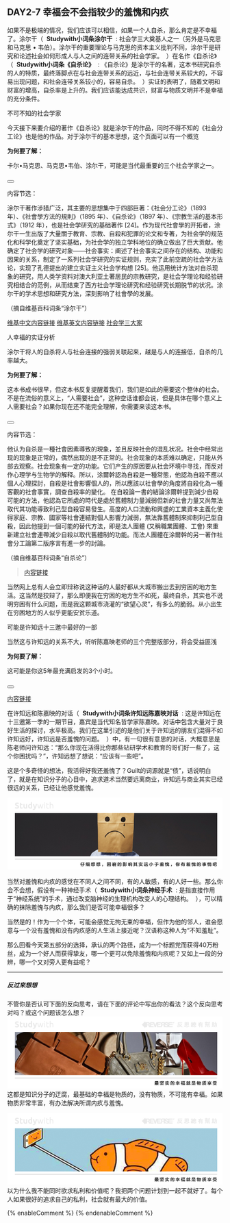 ## DAY2-7 幸福会不会指较少的羞愧和内疚

如果不是极端的情况，我们应该可以相信，如果一个人自杀，那么肯定是不幸福了。涂尔干（&nbsp;&nbsp;**Studywith小词条涂尔干**&nbsp;&nbsp;:&nbsp;社会学三大奠基人之一（另外是马克思和马克思 • 韦伯）。涂尔干的重要理论与马克思的资本主义批判不同，涂尔干是研究和论述社会如何形成人与人之间的连带关系的社会学家。&nbsp;&nbsp;）在名作《自杀论》（&nbsp;&nbsp;**Studywith小词条《自杀论》**&nbsp;&nbsp;:&nbsp;《自杀论》是涂尔干的名著，这本书研究自杀的人的特质，最终落脚点在与社会连带关系的远近，与社会连带关系较大的，不容易出现问题，和社会连带关系较小的，容易自杀。&nbsp;&nbsp;）实证的表明了，随着文明和财富的增高，自杀率是上升的。我们应该能达成共识，财富与物质文明并不是幸福的充分条件。

<!--sec data-title="Studywith知识链接" data-id="section48" data-show=true ces-->

不可不知的社会学家

今天接下来要介绍的著作《自杀论》就是涂尔干的作品，同时不得不知的《社会分工论》也是他的作品。对于涂尔干的基本思想，这个页面可以有一个概览

**为何要了解：**

卡尔•马克思、马克思•韦伯、涂尔干，可能是当代最重要的三个社会学家之一。

<button class="section" target="section49" show="展开具体内容" hide="收起具体内容" ></button>

<!--endsec-->

<!--sec data-title="链接主题" aria-expanded="false" data-id="section49" data-show=false ces-->

内容节选：

涂尔干著作涉猎广泛，其主要的思想集中于四部巨著：《社会分工论》（1893 年）、《社會學方法的規則》（1895 年）、《自杀论》（1897 年）、《宗教生活的基本形式》（1912 年），也是社会学研究的基础著作 [24]。作为现代社會學的开拓者，涂尔干一生出版了大量關于教育、宗教、自殺和犯罪的论文和专著，为社会学的规范化和科学化奠定了坚实基础，为社会学的独立学科地位的确立做出了巨大贡献。他确定了社会学的研究对象——社会事实：阐述了社会事实之间存在的结构、功能和因果的关系，制定了一系列社会学研究的实证规则，充实了此前空疏的社会学方法论，实现了孔德提出的建立实证主义社会学构想 [25]。他运用统计方法对自杀现象的研究，用人类学资料对澳大利亚土著居民的宗教研究，是社会学理论和经验研究相结合的范例，从而结束了西方社会学理论研究和经验研究长期脱节的状况。涂尔干的学术思想和研究方法，深刻影响了社會學的发展。

（摘自维基百科词条“涂尔干”）

[维基中文内容链接](https://zh.wikipedia.org/wiki/爱米尔·涂尔干)  [维基英文内容链接](https://en.wikipedia.org/wiki/Émile_Durkheim)  [社会学三大家](https://philosophy.hk01.com/channel/無睡意哲學/48961/社會學：涂爾幹、韋伯、馬克思)

<!--endsec-->

<!--sec data-title="Studywith知识链接" data-id="section50" data-show=true ces-->

人幸福的实证分析

涂尔干将人的自杀将人与社会连接的强弱关联起来，越是与人的连接低，自杀的几率越大。

**为何要了解：**

这本书成书很早，但这本书反复提醒着我们，我们是如此的需要这个整体的社会。不是在流俗的意义上，“人需要社会”，这种空话谁都会说，但是具体在哪个意义上人需要社会？如果你现在还不能完全理解，你需要来读这本书。

<button class="section" target="section51" show="展开具体内容" hide="收起具体内容" ></button>

<!--endsec-->

<!--sec data-title="链接主题" aria-expanded="false" data-id="section51" data-show=false ces-->

内容节选：

他认为自杀是一種社會因素導致的現象，並且反映社会的混乱状况。社会中经常出现的现象是正常的，偶然出现的是不正常的。社会现象的本质难以确定，只能从外部去观察。社会现象有一定的功能。它们产生的原因要从社会环境中寻找，而反对作心理学与生物学的解释。所以，涂爾幹認為自殺是一種常態，他認為自殺不應以個人心理探討，自殺是社會影響個人的，所以應該以社會學的角度將自殺化為一種客觀的社會事實，調查自殺率的變化。
在自殺論一書的結論涂爾幹提到減少自殺可能的方法，他認為它所處的時代是處於舊體制力量減弱但新的社會力量又尚無法取代其功能導致利己型自殺容易發生。高度的人口流動和興盛的工業資本主義化使得家庭、宗教、國家等社會連結對個人影響力減弱，無法靠舊體制來抑制利己型自殺，因此他提到一個可能的替代方法，即是法人團體 (又稱職業團體、工會) 來重新建立社會連帶減少自殺以取代舊體制的功能。而法人團體在涂爾幹的另一著作社會分工論第二版序言有進一步的討論。

（摘自维基百科词条“自杀论”）

> [内容链接](https://zh.wikipedia.org/wiki/自杀论)

<!--endsec-->

当然网上总有人会立即辩称说这种话的人最好都从大城市搬出去到穷困的地方生活。这当然是狡辩了，那么即便我在穷困的地方生不如死，最终自杀，其实也不说明穷困有什么问题，而是我这颗城市浇灌的“欲望心灵”，有多么的脆弱。从小出生在穷困地方的人似乎更能安贫乐道。

<!--sec data-title="Studywith知识链接" data-id="section52" data-show=true ces-->

可能是许知远十三邀中最好的一部

当然这与许知远的关系不大，听听陈嘉映老师的三个完整版部分，将会受益匪浅

**为何要了解：**

这可能是你这5年最充满启发的3个小时。

<button class="section" target="section53" show="展开具体内容" hide="收起具体内容" ></button>

<!--endsec-->

<!--sec data-title="链接主题" aria-expanded="false" data-id="section53" data-show=false ces-->

[内容链接](https://v.qq.com/x/cover/4oocb872jxju3c6/f0375ahngm2.html)

<!--endsec-->

在许知远和陈嘉映的对话（&nbsp;&nbsp;**Studywith小词条许知远陈嘉映对话**&nbsp;&nbsp;:&nbsp;这是许知远在十三邀第一季的一期节目，嘉宾是当代知名哲学家陈嘉映。对话中包含大量对于良好生活的探讨，水平极高。我们在这里引述的是他们关于许知远的朋友们混得不如许知远好，许知远是否羞愧的问题。&nbsp;&nbsp;）中，有一句很有意思的对话，大概意思是陈老师问许知远：“那么你现在活得比你那些钻研学术和教育的哥们好一些了，这个你困扰吗？”，许知远想了想说：“应该有一些吧”。

这是个多奇怪的想法，我活得好我还羞愧了？Guilt的词源就是“债”，话说明白了，就是在知识分子的心目中，追求道术当然要远离商业，许知远与商业其实已经很远的关系，已经让他感觉羞愧。

![](/assets/16.jpg)

当然对羞愧和内疚的感觉在不同人之间不同，有的人敏感，有的人好一些。那么你会不会想，假设有一种神经手术（&nbsp;&nbsp;**Studywith小词条神经手术**&nbsp;&nbsp;:&nbsp;是指直接作用于“神经系统”的手术，通过改变脑神经的生理机构改变人的心理结构。&nbsp;&nbsp;），可以精确的抹除羞愧与内疚，那么我们是否可能幸福很多？

当然是的！作为一个个体，可能会感觉无拘无束的幸福，但作为他的邻人，谁会愿意与一个没有羞愧和没有内疚感的人生活上接近呢？汉语称这种人为“不知羞耻”。

那么回看今天第五部分的选择，承认的两个路径，成为一个标题党而获得40万粉丝，成为一个好人而获得挚友，哪一个更可以免除羞愧和内疚呢？又如上一段的分辨，哪一个又对旁人更有益呢？

---

##### 反过来想想

不管你是否认可下面的反向思考，请在下面的评论中写出你的看法？这个反向思考对吗？或这个问题该怎么想？![](/assets/38.jpg)这都是知识分子的迂腐，最基础的幸福是物质的，没有物质，不可能有幸福。如果物质非常丰富，有办法解决所谓内疚与羞愧。

![](/assets/39.jpg)以为什么我不能同时欲求私利和价值呢？我把两个问题计划到一起不就好了。每个人如果很好的追求自己的私利，社会就有最大的价值。

{% enableComment %}
{% endenableComment %}

